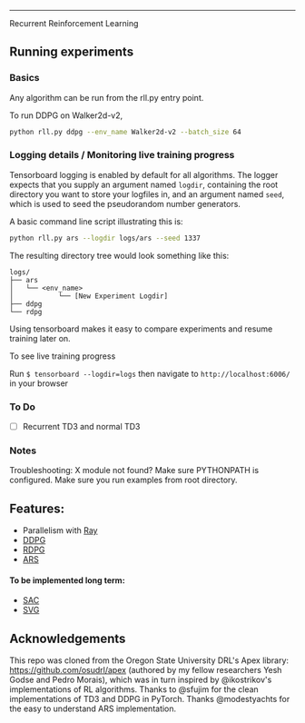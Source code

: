 ----

Recurrent Reinforcement Learning

## Running experiments

### Basics
Any algorithm can be run from the rll.py entry point.

To run DDPG on Walker2d-v2,

```bash
python rll.py ddpg --env_name Walker2d-v2 --batch_size 64
```

### Logging details / Monitoring live training progress
Tensorboard logging is enabled by default for all algorithms. The logger expects that you supply an argument named ```logdir```, containing the root directory you want to store your logfiles in, and an argument named ```seed```, which is used to seed the pseudorandom number generators.

A basic command line script illustrating this is:

```bash
python rll.py ars --logdir logs/ars --seed 1337
```

The resulting directory tree would look something like this:
```
logs/
├── ars
│   └── <env_name> 
│           └── [New Experiment Logdir]
├── ddpg
└── rdpg
```

Using tensorboard makes it easy to compare experiments and resume training later on.

To see live training progress

Run ```$ tensorboard --logdir=logs``` then navigate to ```http://localhost:6006/``` in your browser

### To Do
- [ ] Recurrent TD3 and normal TD3

### Notes

Troubleshooting: X module not found? Make sure PYTHONPATH is configured. Make sure you run 
examples from root directory.

## Features:
* Parallelism with [Ray](https://github.com/ray-project/ray)
* [DDPG](https://arxiv.org/abs/1509.02971)
* [RDPG](https://arxiv.org/abs/1512.04455)
* [ARS](https://arxiv.org/abs/1803.07055)

#### To be implemented long term:
* [SAC](https://arxiv.org/abs/1801.01290)
* [SVG](https://arxiv.org/abs/1510.09142)

## Acknowledgements

This repo was cloned from the Oregon State University DRL's Apex library: https://github.com/osudrl/apex (authored by my fellow researchers Yesh Godse and Pedro Morais), which was in turn inspired by @ikostrikov's implementations of RL algorithms. Thanks to @sfujim for the clean implementations of TD3 and DDPG in PyTorch. Thanks @modestyachts for the easy to understand ARS implementation.
